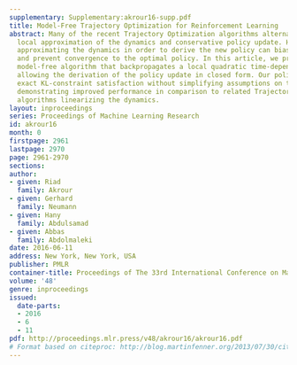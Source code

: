 ```yaml
---
supplementary: Supplementary:akrour16-supp.pdf
title: Model-Free Trajectory Optimization for Reinforcement Learning
abstract: Many of the recent Trajectory Optimization algorithms alternate between
  local approximation of the dynamics and conservative policy update. However, linearly
  approximating the dynamics in order to derive the new policy can bias the update
  and prevent convergence to the optimal policy. In this article, we propose a new
  model-free algorithm that backpropagates a local quadratic time-dependent Q-Function,
  allowing the derivation of the policy update in closed form. Our policy update ensures
  exact KL-constraint satisfaction without simplifying assumptions on the system dynamics
  demonstrating improved performance in comparison to related Trajectory Optimization
  algorithms linearizing the dynamics.
layout: inproceedings
series: Proceedings of Machine Learning Research
id: akrour16
month: 0
firstpage: 2961
lastpage: 2970
page: 2961-2970
sections: 
author:
- given: Riad
  family: Akrour
- given: Gerhard
  family: Neumann
- given: Hany
  family: Abdulsamad
- given: Abbas
  family: Abdolmaleki
date: 2016-06-11
address: New York, New York, USA
publisher: PMLR
container-title: Proceedings of The 33rd International Conference on Machine Learning
volume: '48'
genre: inproceedings
issued:
  date-parts:
  - 2016
  - 6
  - 11
pdf: http://proceedings.mlr.press/v48/akrour16/akrour16.pdf
# Format based on citeproc: http://blog.martinfenner.org/2013/07/30/citeproc-yaml-for-bibliographies/
---
```

